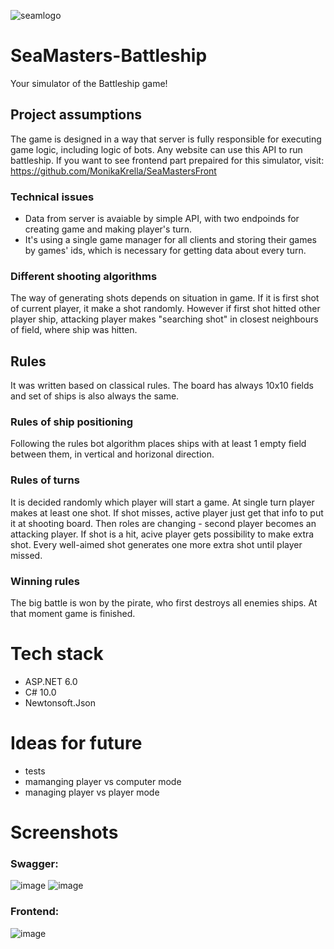 ![seamlogo](https://user-images.githubusercontent.com/92270179/171294801-928f97ea-0a46-44bc-9d33-23662bb6741a.png)

# SeaMasters-Battleship
Your simulator of the Battleship game!

## Project assumptions
The game is designed in a way that server is fully responsible for executing game logic, including logic of bots. Any website can use this API to run battleship. 
If you want to see frontend part prepaired for this simulator, visit: https://github.com/MonikaKrella/SeaMastersFront

### Technical issues
 - Data from server is avaiable by simple API, with two endpoinds for creating game and making player's turn. 
 - It's using a single game manager for all clients and storing their games by games' ids, which is necessary for getting data about every turn.

### Different shooting algorithms
The way of generating shots depends on situation in game. If it is first shot of current player, it make a shot randomly.
However if first shot hitted other player ship, attacking player makes "searching shot" in closest neighbours of field, where ship was hitten.

## Rules
It was written based on classical rules. The board has always 10x10 fields and set of ships is also always the same.

### Rules of ship positioning
Following the rules bot algorithm places ships with at least 1 empty field between them, in vertical and horizonal direction.

### Rules of turns
It is decided randomly which player will start a game. 
At single turn player makes at least one shot. 
If shot misses, active player just get that info to put it at shooting board. Then roles are changing - second player becomes an attacking player.
If shot is a hit, acive player gets possibility to make extra shot. Every well-aimed shot generates one more extra shot until player missed.

### Winning rules
The big battle is won by the pirate, who first destroys all enemies ships. At that moment game is finished.

# Tech stack
 - ASP.NET 6.0
 - C# 10.0
 - Newtonsoft.Json

# Ideas for future
 - tests
 - mamanging player vs computer mode
 - managing player vs player mode

# Screenshots

### Swagger:
![image](https://user-images.githubusercontent.com/92270179/171396942-af19d192-794b-4c40-8abd-487c85f1be3a.png)
![image](https://user-images.githubusercontent.com/92270179/171296767-3a2de233-ac45-4d39-b70c-142f96f67618.png)

### Frontend:
![image](https://user-images.githubusercontent.com/92270179/171294866-75120e4f-dffd-43ea-ba94-d884e47fc44d.png)
